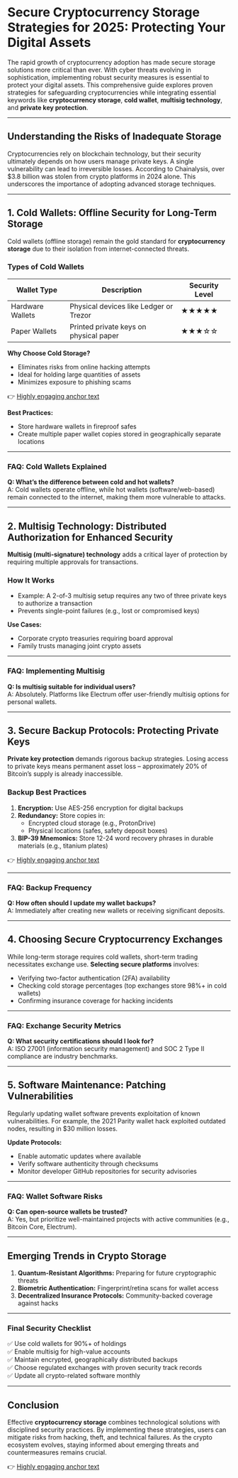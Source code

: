 # Secure Cryptocurrency Storage Strategies for 2025: Protecting Your Digital Assets  

The rapid growth of cryptocurrency adoption has made secure storage solutions more critical than ever. With cyber threats evolving in sophistication, implementing robust security measures is essential to protect your digital assets. This comprehensive guide explores proven strategies for safeguarding cryptocurrencies while integrating essential keywords like **cryptocurrency storage**, **cold wallet**, **multisig technology**, and **private key protection**.  

---

## Understanding the Risks of Inadequate Storage  

Cryptocurrencies rely on blockchain technology, but their security ultimately depends on how users manage private keys. A single vulnerability can lead to irreversible losses. According to Chainalysis, over $3.8 billion was stolen from crypto platforms in 2024 alone. This underscores the importance of adopting advanced storage techniques.  

---

## 1. Cold Wallets: Offline Security for Long-Term Storage  

Cold wallets (offline storage) remain the gold standard for **cryptocurrency storage** due to their isolation from internet-connected threats.  

### Types of Cold Wallets  
| Wallet Type       | Description                              | Security Level |  
|--------------------|------------------------------------------|----------------|  
| Hardware Wallets   | Physical devices like Ledger or Trezor   | ★★★★★          |  
| Paper Wallets      | Printed private keys on physical paper   | ★★★☆☆          |  

**Why Choose Cold Storage?**  
- Eliminates risks from online hacking attempts  
- Ideal for holding large quantities of assets  
- Minimizes exposure to phishing scams  

👉 [Highly engaging anchor text](https://bit.ly/okx-bonus)  

**Best Practices:**  
- Store hardware wallets in fireproof safes  
- Create multiple paper wallet copies stored in geographically separate locations  

---

### FAQ: Cold Wallets Explained  
**Q: What’s the difference between cold and hot wallets?**  
A: Cold wallets operate offline, while hot wallets (software/web-based) remain connected to the internet, making them more vulnerable to attacks.  

---

## 2. Multisig Technology: Distributed Authorization for Enhanced Security  

**Multisig (multi-signature) technology** adds a critical layer of protection by requiring multiple approvals for transactions.  

### How It Works  
- Example: A 2-of-3 multisig setup requires any two of three private keys to authorize a transaction  
- Prevents single-point failures (e.g., lost or compromised keys)  

**Use Cases:**  
- Corporate crypto treasuries requiring board approval  
- Family trusts managing joint crypto assets  

---

### FAQ: Implementing Multisig  
**Q: Is multisig suitable for individual users?**  
A: Absolutely. Platforms like Electrum offer user-friendly multisig options for personal wallets.  

---

## 3. Secure Backup Protocols: Protecting Private Keys  

**Private key protection** demands rigorous backup strategies. Losing access to private keys means permanent asset loss – approximately 20% of Bitcoin’s supply is already inaccessible.  

### Backup Best Practices  
1. **Encryption:** Use AES-256 encryption for digital backups  
2. **Redundancy:** Store copies in:  
   - Encrypted cloud storage (e.g., ProtonDrive)  
   - Physical locations (safes, safety deposit boxes)  
3. **BIP-39 Mnemonics:** Store 12-24 word recovery phrases in durable materials (e.g., titanium plates)  

👉 [Highly engaging anchor text](https://bit.ly/okx-bonus)  

---

### FAQ: Backup Frequency  
**Q: How often should I update my wallet backups?**  
A: Immediately after creating new wallets or receiving significant deposits.  

---

## 4. Choosing Secure Cryptocurrency Exchanges  

While long-term storage requires cold wallets, short-term trading necessitates exchange use. **Selecting secure platforms** involves:  
- Verifying two-factor authentication (2FA) availability  
- Checking cold storage percentages (top exchanges store 98%+ in cold wallets)  
- Confirming insurance coverage for hacking incidents  

---

### FAQ: Exchange Security Metrics  
**Q: What security certifications should I look for?**  
A: ISO 27001 (information security management) and SOC 2 Type II compliance are industry benchmarks.  

---

## 5. Software Maintenance: Patching Vulnerabilities  

Regularly updating wallet software prevents exploitation of known vulnerabilities. For example, the 2021 Parity wallet hack exploited outdated nodes, resulting in $30 million losses.  

**Update Protocols:**  
- Enable automatic updates where available  
- Verify software authenticity through checksums  
- Monitor developer GitHub repositories for security advisories  

---

### FAQ: Wallet Software Risks  
**Q: Can open-source wallets be trusted?**  
A: Yes, but prioritize well-maintained projects with active communities (e.g., Bitcoin Core, Electrum).  

---

## Emerging Trends in Crypto Storage  

1. **Quantum-Resistant Algorithms:** Preparing for future cryptographic threats  
2. **Biometric Authentication:** Fingerprint/retina scans for wallet access  
3. **Decentralized Insurance Protocols:** Community-backed coverage against hacks  

---

### Final Security Checklist  
✅ Use cold wallets for 90%+ of holdings  
✅ Enable multisig for high-value accounts  
✅ Maintain encrypted, geographically distributed backups  
✅ Choose regulated exchanges with proven security track records  
✅ Update all crypto-related software monthly  

---

## Conclusion  

Effective **cryptocurrency storage** combines technological solutions with disciplined security practices. By implementing these strategies, users can mitigate risks from hacking, theft, and technical failures. As the crypto ecosystem evolves, staying informed about emerging threats and countermeasures remains crucial.  

👉 [Highly engaging anchor text](https://bit.ly/okx-bonus)  

